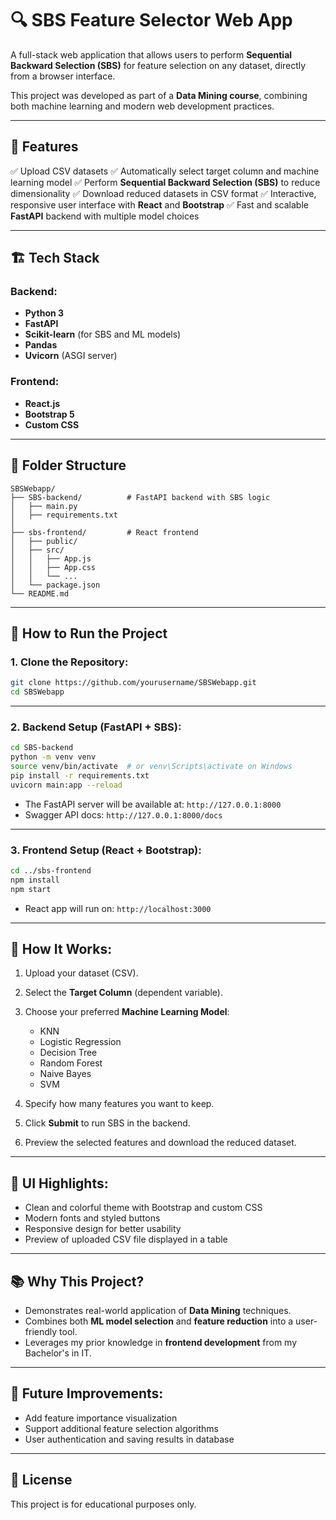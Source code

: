 

# 🔍 SBS Feature Selector Web App

A full-stack web application that allows users to perform **Sequential Backward Selection (SBS)** for feature selection on any dataset, directly from a browser interface.

This project was developed as part of a **Data Mining course**, combining both machine learning and modern web development practices.

---

## 🚀 Features

✅ Upload CSV datasets
✅ Automatically select target column and machine learning model
✅ Perform **Sequential Backward Selection (SBS)** to reduce dimensionality
✅ Download reduced datasets in CSV format
✅ Interactive, responsive user interface with **React** and **Bootstrap**
✅ Fast and scalable **FastAPI** backend with multiple model choices

---

## 🏗️ Tech Stack

### Backend:

* **Python 3**
* **FastAPI**
* **Scikit-learn** (for SBS and ML models)
* **Pandas**
* **Uvicorn** (ASGI server)

### Frontend:

* **React.js**
* **Bootstrap 5**
* **Custom CSS**

---

## 📂 Folder Structure

```
SBSWebapp/
├── SBS-backend/          # FastAPI backend with SBS logic
│   ├── main.py
│   ├── requirements.txt
│
├── sbs-frontend/         # React frontend
│   ├── public/
│   ├── src/
│   │   ├── App.js
│   │   ├── App.css
│   │   └── ...
│   └── package.json
└── README.md
```

---

## 🔧 How to Run the Project

### 1. Clone the Repository:

```bash
git clone https://github.com/yourusername/SBSWebapp.git
cd SBSWebapp
```

---

### 2. Backend Setup (FastAPI + SBS):

```bash
cd SBS-backend
python -m venv venv
source venv/bin/activate  # or venv\Scripts\activate on Windows
pip install -r requirements.txt
uvicorn main:app --reload
```

* The FastAPI server will be available at:
  `http://127.0.0.1:8000`
* Swagger API docs:
  `http://127.0.0.1:8000/docs`

---

### 3. Frontend Setup (React + Bootstrap):

```bash
cd ../sbs-frontend
npm install
npm start
```

* React app will run on:
  `http://localhost:3000`

---

## 🌟 How It Works:

1. Upload your dataset (CSV).
2. Select the **Target Column** (dependent variable).
3. Choose your preferred **Machine Learning Model**:

   * KNN
   * Logistic Regression
   * Decision Tree
   * Random Forest
   * Naive Bayes
   * SVM
4. Specify how many features you want to keep.
5. Click **Submit** to run SBS in the backend.
6. Preview the selected features and download the reduced dataset.

---

## 🎨 UI Highlights:

* Clean and colorful theme with Bootstrap and custom CSS
* Modern fonts and styled buttons
* Responsive design for better usability
* Preview of uploaded CSV file displayed in a table

---

## 📚 Why This Project?

* Demonstrates real-world application of **Data Mining** techniques.
* Combines both **ML model selection** and **feature reduction** into a user-friendly tool.
* Leverages my prior knowledge in **frontend development** from my Bachelor's in IT.

---

## 🔗 Future Improvements:

* Add feature importance visualization
* Support additional feature selection algorithms
* User authentication and saving results in database

---

## 📄 License

This project is for educational purposes only.

